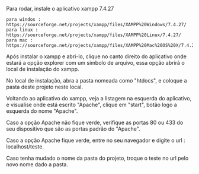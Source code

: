 Para rodar, instale o aplicativo xampp 7.4.27

    para windos : https://sourceforge.net/projects/xampp/files/XAMPP%20Windows/7.4.27/
    para linux : https://sourceforge.net/projects/xampp/files/XAMPP%20Linux/7.4.27/
    para mac : https://sourceforge.net/projects/xampp/files/XAMPP%20Mac%20OS%20X/7.4.27/

Após instalar o xampp e abri-lo, clique no canto direito do aplicativo onde estará a opção explorer
com um simbolo de arquivo, essa opção abrirá o local de instalação do xampp.

No local de instalação, abra a pasta nomeada como "htdocs", e coloque a pasta deste projeto neste local.

Voltando ao aplicativo do xampp, veja a listagem na esquerda do aplicativo, e visualise onde está escrito
"Apache", clique em "start", botão logo a esquerda do nome "Apache".

Caso a opção Apache não fique verde, verifique as portas 80 ou 433 do seu dispositivo que são as portas padrão do "Apache".

Caso a opção Apache fique verde, entre no seu navegador e digite o url : localhost/teste.

Caso tenha mudado o nome da pasta do projeto, troque o teste no url pelo novo nome dado a pasta.




